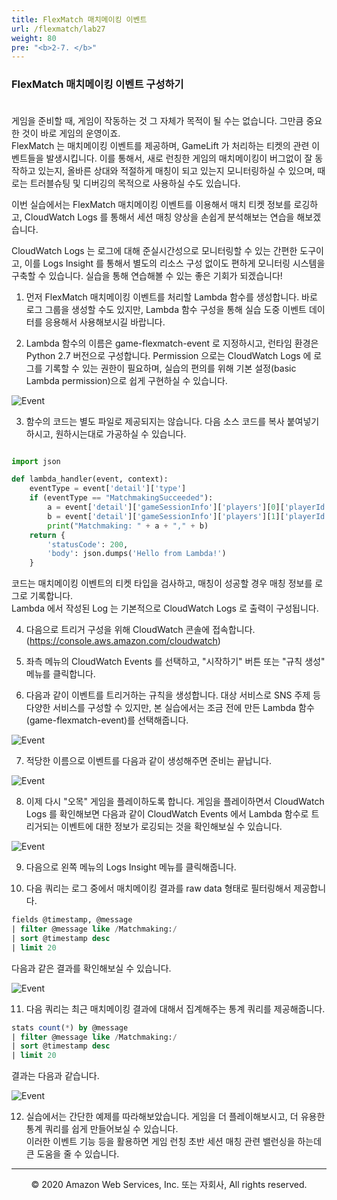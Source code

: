 ```yaml
---
title: FlexMatch 매치메이킹 이벤트
url: /flexmatch/lab27
weight: 80
pre: "<b>2-7. </b>"
---
```


### FlexMatch 매치메이킹 이벤트 구성하기 <br/><br/>

게임을 준비할 때, 게임이 작동하는 것 그 자체가 목적이 될 수는 없습니다. 그만큼 중요한 것이 바로 게임의 운영이죠.    
FlexMatch 는 매치메이킹 이벤트를 제공하며, GameLift 가 처리하는 티켓의 관련 이벤트들을 발생시킵니다.
이를 통해서, 새로 런칭한 게임의 매치메이킹이 버그없이 잘 동작하고 있는지, 올바른 상대와 적절하게 매칭이 되고 있는지 모니터링하실 수 있으며, 때로는 트러블슈팅 및 디버깅의 목적으로 사용하실 수도 있습니다.    

이번 실습에서는 FlexMatch 매치메이킹 이벤트를 이용해서 매치 티켓 정보를 로깅하고, CloudWatch Logs 를 통해서 세션 매칭 양상을 손쉽게 분석해보는 연습을 해보겠습니다.

CloudWatch Logs 는 로그에 대해 준실시간성으로 모니터링할 수 있는 간편한 도구이고, 이를 Logs Insight 를 통해서 별도의 리소스 구성 없이도 편하게 모니터링 시스템을 구축할 수 있습니다. 실습을 통해 연습해볼 수 있는 좋은 기회가 되겠습니다!

1. 먼저 FlexMatch 매치메이킹 이벤트를 처리할 Lambda 함수를 생성합니다. 바로 로그 그룹을 생성할 수도 있지만, Lambda 함수 구성을 통해 실습 도중 이벤트 데이터를 응용해서 사용해보시길 바랍니다.

2. Lambda 함수의 이름은 game-flexmatch-event 로 지정하시고, 런타임 환경은 Python 2.7 버전으로 구성합니다. Permission 으로는 CloudWatch Logs 에 로그를 기록할 수 있는 권한이 필요하며, 실습의 편의를 위해 기본 설정(basic Lambda permission)으로 쉽게 구현하실 수 있습니다.

![Event](../../images/flexmatch/lab27/Event-1.png)

3. 함수의 코드는 별도 파일로 제공되지는 않습니다. 다음 소스 코드를 복사 붙여넣기 하시고, 원하시는대로 가공하실 수 있습니다.

```python

import json

def lambda_handler(event, context):
    eventType = event['detail']['type']
    if (eventType == "MatchmakingSucceeded"):
        a = event['detail']['gameSessionInfo']['players'][0]['playerId']
        b = event['detail']['gameSessionInfo']['players'][1]['playerId']
        print("Matchmaking: " + a + "," + b)
    return {
        'statusCode': 200,
        'body': json.dumps('Hello from Lambda!')
    }

```

코드는 매치메이킹 이벤트의 티켓 타입을 검사하고, 매칭이 성공할 경우 매칭 정보를 로그로 기록합니다.    
Lambda 에서 작성된 Log 는 기본적으로 CloudWatch Logs 로 출력이 구성됩니다.

4. 다음으로 트리거 구성을 위해 CloudWatch 콘솔에 접속합니다. (https://console.aws.amazon.com/cloudwatch)

5. 좌측 메뉴의 CloudWatch Events 를 선택하고, "시작하기" 버튼 또는 "규칙 생성" 메뉴를 클릭합니다.

6. 다음과 같이 이벤트를 트리거하는 규칙을 생성합니다. 대상 서비스로 SNS 주제 등 다양한 서비스를 구성할 수 있지만, 본 실습에서는 조금 전에 만든 Lambda 함수(game-flexmatch-event)를 선택해줍니다.

![Event](../../images/flexmatch/lab27/Event-2.png)

7. 적당한 이름으로 이벤트를 다음과 같이 생성해주면 준비는 끝납니다.

![Event](../../images/flexmatch/lab27/Event-3.png)

8. 이제 다시 "오목" 게임을 플레이하도록 합니다. 게임을 플레이하면서 CloudWatch Logs 를 확인해보면 다음과 같이 CloudWatch Events 에서 Lambda 함수로 트리거되는 이벤트에 대한 정보가 로깅되는 것을 확인해보실 수 있습니다.

![Event](../../images/flexmatch/lab27/Event-4.png)

9. 다음으로 왼쪽 메뉴의 Logs Insight 메뉴를 클릭해줍니다.

10. 다음 쿼리는 로그 중에서 매치메이킹 결과를 raw data 형태로 필터링해서 제공합니다.

```sql
fields @timestamp, @message
| filter @message like /Matchmaking:/
| sort @timestamp desc
| limit 20
```

다음과 같은 결과를 확인해보실 수 있습니다.

![Event](../../images/flexmatch/lab27/Event-5.png)


11. 다음 쿼리는 최근 매치메이킹 결과에 대해서 집계해주는 통계 쿼리를 제공해줍니다.

```sql
stats count(*) by @message
| filter @message like /Matchmaking:/
| sort @timestamp desc
| limit 20
```

결과는 다음과 같습니다.

![Event](../../images/flexmatch/lab27/Event-6.png)


12. 실습에서는 간단한 예제를 따라해보았습니다. 게임을 더 플레이해보시고, 더 유용한 통계 쿼리를 쉽게 만들어보실 수 있습니다.    
이러한 이벤트 기능 등을 활용하면 게임 런칭 초반 세션 매칭 관련 밸런싱을 하는데 큰 도움을 줄 수 있습니다.

---
<p align="center">
© 2020 Amazon Web Services, Inc. 또는 자회사, All rights reserved.
</p>

